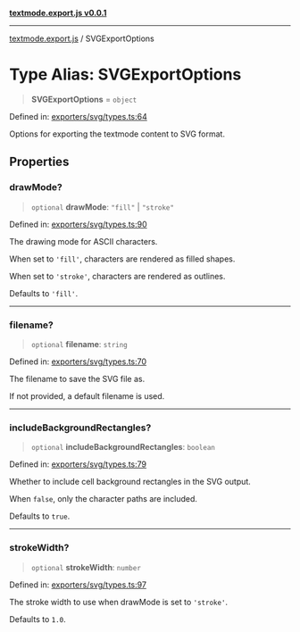 [**textmode.export.js v0.0.1**](../README.md)

***

[textmode.export.js](../README.md) / SVGExportOptions

# Type Alias: SVGExportOptions

> **SVGExportOptions** = `object`

Defined in: [exporters/svg/types.ts:64](https://github.com/humanbydefinition/textmode.export.js/blob/241a52e7274d60bd9f433936679cfec4de4793a9/src/exporters/svg/types.ts#L64)

Options for exporting the textmode content to SVG format.

## Properties

### drawMode?

> `optional` **drawMode**: `"fill"` \| `"stroke"`

Defined in: [exporters/svg/types.ts:90](https://github.com/humanbydefinition/textmode.export.js/blob/241a52e7274d60bd9f433936679cfec4de4793a9/src/exporters/svg/types.ts#L90)

The drawing mode for ASCII characters.

When set to `'fill'`, characters are rendered as filled shapes.

When set to `'stroke'`, characters are rendered as outlines.

Defaults to `'fill'`.

***

### filename?

> `optional` **filename**: `string`

Defined in: [exporters/svg/types.ts:70](https://github.com/humanbydefinition/textmode.export.js/blob/241a52e7274d60bd9f433936679cfec4de4793a9/src/exporters/svg/types.ts#L70)

The filename to save the SVG file as. 

If not provided, a default filename is used.

***

### includeBackgroundRectangles?

> `optional` **includeBackgroundRectangles**: `boolean`

Defined in: [exporters/svg/types.ts:79](https://github.com/humanbydefinition/textmode.export.js/blob/241a52e7274d60bd9f433936679cfec4de4793a9/src/exporters/svg/types.ts#L79)

Whether to include cell background rectangles in the SVG output.

When `false`, only the character paths are included.

Defaults to `true`.

***

### strokeWidth?

> `optional` **strokeWidth**: `number`

Defined in: [exporters/svg/types.ts:97](https://github.com/humanbydefinition/textmode.export.js/blob/241a52e7274d60bd9f433936679cfec4de4793a9/src/exporters/svg/types.ts#L97)

The stroke width to use when drawMode is set to `'stroke'`.

Defaults to `1.0`.

